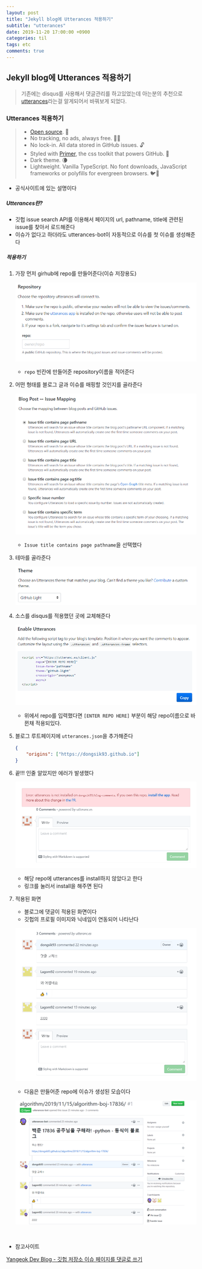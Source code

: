 ```yaml
---
layout: post
title: "Jekyll blog에 Utterances 적용하기"
subtitle: "utterances"
date: 2019-11-20 17:00:00 +0900
categories: til
tags: etc
comments: true
---
```


## Jekyll blog에 Utterances 적용하기



> 기존에는 disqus를 사용해서 댓글관리를 하고있었는데 아는분의 추천으로 [utterances](https://utteranc.es/)라는걸 알게되어서 바꿔보게 되었다.



### Utterances 적용하기

>- [Open source](https://github.com/utterance). 🙌
>- No tracking, no ads, always free. 📡🚫
>- No lock-in. All data stored in GitHub issues. 🔓
>- Styled with [Primer](http://primer.style/), the css toolkit that powers GitHub. 💅
>- Dark theme. 🌘
>- Lightweight. Vanilla TypeScript. No font downloads, JavaScript frameworks or polyfills for evergreen browsers. 🐦🌲

- 공식사이트에 있는 설명이다

##### Utterances란?

- 깃헙 issue search API를 이용해서 페이지의 url, pathname, title에 관련된 issue를 찾아서 로드해준다
- 이슈가 없다고 하더라도 utterances-bot이 자동적으로 이슈를 첫 이슈를 생성해준다

##### 적용하기

1. 가장 먼저 girhub에 repo를 만들어준다(이슈 저장용도)

    ![1](/img/in-post/utterances/1.png)

   - `repo` 빈칸에 만들어준 repository이름을 적어준다

2. 어떤 형태를 블로그 글과 이슈를 매핑할 것인지를 골라준다

   ![2](/img/in-post/utterances/2.png)

   -  `Issue title contains page pathname`을 선택했다

3. 테마를 골라준다

   ![3](/img/in-post/utterances/3.png)

4. 소스를 disqus를 적용했던 곳에 교체해준다

   ![4](/img/in-post/utterances/4.png)

   - 위에서 repo를 입력했다면 `[ENTER REPO HERE]` 부분이 해당 repo이름으로 바뀐채 적용되있다.

5. 블로그 루트페이지에 `utterances.json`을 추가해준다

   ```json
   {
       "origins": ["https://dongsik93.github.io"]
   }
   ```

6. 끝!!! 인줄 알았지만 에러가 발생했다

   ![5](/img/in-post/utterances/5.png)

   - 해당 repo에 utterances를 install하지 않았다고 한다
   - 링크를 눌러서 install을 해주면 된다

7. 적용된 화면

   - 블로그에 댓글이 적용된 화면이다
   - 깃헙의 프로필 이미지와 닉네임이 연동되어 나타난다

   ![6](/img/in-post/utterances/6.png)

   - 다음은 만들어준 repo에 이슈가 생성된 모습이다

   ![7](/img/in-post/utterances/7.png)

<br>

- 참고사이트

[Yangeok Dev Blog - 깃헙 저장소 이슈 페이지를 댓글로 쓰기]( https://yangeok.github.io/blog/2019/01/16/jekyll-utterances.html )